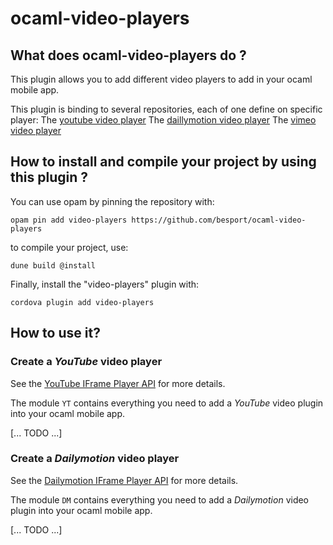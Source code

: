 # ocaml-video-players

## What does ocaml-video-players do ?

This plugin allows you to add different video players to add in your
ocaml mobile app.

This plugin is binding to several repositories, each of one define on
specific player:
The [youtube video player](https://github.com/feross/yt-player)
The [daillymotion video player](https://github.com/u-wave/react-dailymotion)
The [vimeo video player](https://github.com/vimeo/player.js)

## How to install and compile your project by using this plugin ?

You can use opam by pinning the repository with:
```Shell
opam pin add video-players https://github.com/besport/ocaml-video-players
```

to compile your project, use:
```Shell
dune build @install
```

Finally, install the "video-players" plugin with:
```Shell
cordova plugin add video-players
```


## How to use it?

### Create a *YouTube* video player

See the [YouTube IFrame Player
API](https://developers.google.com/youtube/iframe_api_reference) for
more details.

The module `YT` contains everything you need to add a *YouTube* video
plugin into your ocaml mobile app.

[... TODO ...]

### Create a *Dailymotion* video player

See the [Dailymotion IFrame Player
API](https://developer.dailymotion.com/player/#player-api) for more
details.

The module `DM` contains everything you need to add a *Dailymotion*
video plugin into your ocaml mobile app.

[... TODO ...]
